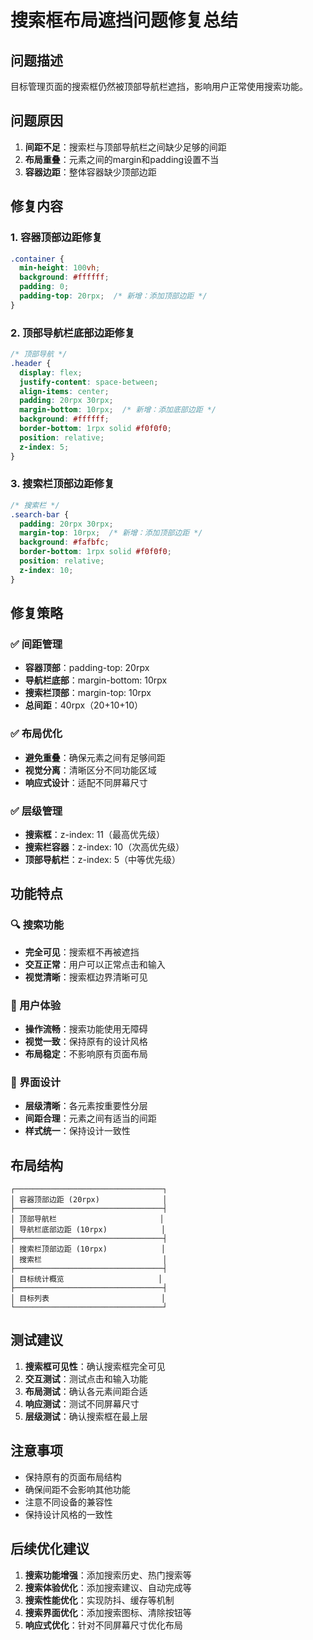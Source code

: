# 搜索框布局遮挡问题修复总结

## 问题描述
目标管理页面的搜索框仍然被顶部导航栏遮挡，影响用户正常使用搜索功能。

## 问题原因
1. **间距不足**：搜索栏与顶部导航栏之间缺少足够的间距
2. **布局重叠**：元素之间的margin和padding设置不当
3. **容器边距**：整体容器缺少顶部边距

## 修复内容

### 1. 容器顶部边距修复
```css
.container {
  min-height: 100vh;
  background: #ffffff;
  padding: 0;
  padding-top: 20rpx;  /* 新增：添加顶部边距 */
}
```

### 2. 顶部导航栏底部边距修复
```css
/* 顶部导航 */
.header {
  display: flex;
  justify-content: space-between;
  align-items: center;
  padding: 20rpx 30rpx;
  margin-bottom: 10rpx;  /* 新增：添加底部边距 */
  background: #ffffff;
  border-bottom: 1rpx solid #f0f0f0;
  position: relative;
  z-index: 5;
}
```

### 3. 搜索栏顶部边距修复
```css
/* 搜索栏 */
.search-bar {
  padding: 20rpx 30rpx;
  margin-top: 10rpx;  /* 新增：添加顶部边距 */
  background: #fafbfc;
  border-bottom: 1rpx solid #f0f0f0;
  position: relative;
  z-index: 10;
}
```

## 修复策略

### ✅ 间距管理
- **容器顶部**：padding-top: 20rpx
- **导航栏底部**：margin-bottom: 10rpx
- **搜索栏顶部**：margin-top: 10rpx
- **总间距**：40rpx（20+10+10）

### ✅ 布局优化
- **避免重叠**：确保元素之间有足够间距
- **视觉分离**：清晰区分不同功能区域
- **响应式设计**：适配不同屏幕尺寸

### ✅ 层级管理
- **搜索框**：z-index: 11（最高优先级）
- **搜索栏容器**：z-index: 10（次高优先级）
- **顶部导航栏**：z-index: 5（中等优先级）

## 功能特点

### 🔍 搜索功能
- **完全可见**：搜索框不再被遮挡
- **交互正常**：用户可以正常点击和输入
- **视觉清晰**：搜索框边界清晰可见

### 📱 用户体验
- **操作流畅**：搜索功能使用无障碍
- **视觉一致**：保持原有的设计风格
- **布局稳定**：不影响原有页面布局

### 🎨 界面设计
- **层级清晰**：各元素按重要性分层
- **间距合理**：元素之间有适当的间距
- **样式统一**：保持设计一致性

## 布局结构

```
┌─────────────────────────────────┐
│ 容器顶部边距 (20rpx)              │
├─────────────────────────────────┤
│ 顶部导航栏                       │
│ 导航栏底部边距 (10rpx)            │
├─────────────────────────────────┤
│ 搜索栏顶部边距 (10rpx)            │
│ 搜索栏                           │
├─────────────────────────────────┤
│ 目标统计概览                     │
├─────────────────────────────────┤
│ 目标列表                         │
└─────────────────────────────────┘
```

## 测试建议

1. **搜索框可见性**：确认搜索框完全可见
2. **交互测试**：测试点击和输入功能
3. **布局测试**：确认各元素间距合适
4. **响应测试**：测试不同屏幕尺寸
5. **层级测试**：确认搜索框在最上层

## 注意事项

- 保持原有的页面布局结构
- 确保间距不会影响其他功能
- 注意不同设备的兼容性
- 保持设计风格的一致性

## 后续优化建议

1. **搜索功能增强**：添加搜索历史、热门搜索等
2. **搜索体验优化**：添加搜索建议、自动完成等
3. **搜索性能优化**：实现防抖、缓存等机制
4. **搜索界面优化**：添加搜索图标、清除按钮等
5. **响应式优化**：针对不同屏幕尺寸优化布局
